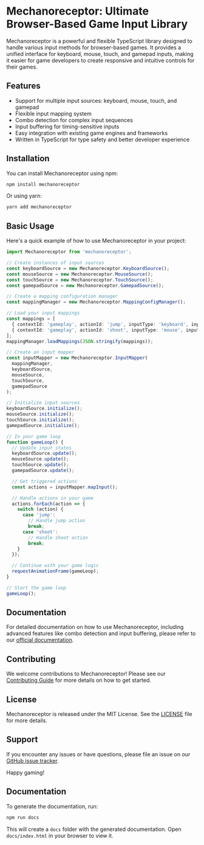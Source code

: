 # Mechanoreceptor: Ultimate Browser-Based Game Input Library

Mechanoreceptor is a powerful and flexible TypeScript library designed to handle various input methods for browser-based games. It provides a unified interface for keyboard, mouse, touch, and gamepad inputs, making it easier for game developers to create responsive and intuitive controls for their games.

## Features

- Support for multiple input sources: keyboard, mouse, touch, and gamepad
- Flexible input mapping system
- Combo detection for complex input sequences
- Input buffering for timing-sensitive inputs
- Easy integration with existing game engines and frameworks
- Written in TypeScript for type safety and better developer experience

## Installation

You can install Mechanoreceptor using npm:

```bash
npm install mechanoreceptor
```

Or using yarn:

```bash
yarn add mechanoreceptor
```

## Basic Usage

Here's a quick example of how to use Mechanoreceptor in your project:

```typescript
import Mechanoreceptor from 'mechanoreceptor';

// Create instances of input sources
const keyboardSource = new Mechanoreceptor.KeyboardSource();
const mouseSource = new Mechanoreceptor.MouseSource();
const touchSource = new Mechanoreceptor.TouchSource();
const gamepadSource = new Mechanoreceptor.GamepadSource();

// Create a mapping configuration manager
const mappingManager = new Mechanoreceptor.MappingConfigManager();

// Load your input mappings
const mappings = [
  { contextId: 'gameplay', actionId: 'jump', inputType: 'keyboard', inputCode: 'Space' },
  { contextId: 'gameplay', actionId: 'shoot', inputType: 'mouse', inputCode: 0 },
];
mappingManager.loadMappings(JSON.stringify(mappings));

// Create an input mapper
const inputMapper = new Mechanoreceptor.InputMapper(
  mappingManager,
  keyboardSource,
  mouseSource,
  touchSource,
  gamepadSource
);

// Initialize input sources
keyboardSource.initialize();
mouseSource.initialize();
touchSource.initialize();
gamepadSource.initialize();

// In your game loop
function gameLoop() {
  // Update input states
  keyboardSource.update();
  mouseSource.update();
  touchSource.update();
  gamepadSource.update();

  // Get triggered actions
  const actions = inputMapper.mapInput();

  // Handle actions in your game
  actions.forEach(action => {
    switch (action) {
      case 'jump':
        // Handle jump action
        break;
      case 'shoot':
        // Handle shoot action
        break;
    }
  });

  // Continue with your game logic
  requestAnimationFrame(gameLoop);
}

// Start the game loop
gameLoop();
```

## Documentation

For detailed documentation on how to use Mechanoreceptor, including advanced features like combo detection and input buffering, please refer to our [official documentation](https://github.com/yourusername/mechanoreceptor/wiki).

## Contributing

We welcome contributions to Mechanoreceptor! Please see our [Contributing Guide](CONTRIBUTING.md) for more details on how to get started.

## License

Mechanoreceptor is released under the MIT License. See the [LICENSE](LICENSE) file for more details.

## Support

If you encounter any issues or have questions, please file an issue on our [GitHub issue tracker](https://github.com/yourusername/mechanoreceptor/issues).

Happy gaming!
## Documentation

To generate the documentation, run:

```bash
npm run docs
```

This will create a `docs` folder with the generated documentation. Open `docs/index.html` in your browser to view it.
